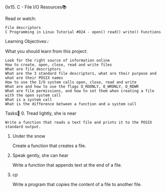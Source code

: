 0x15. C - File I/O
Resources📚

Read or watch:

    File descriptors
    C Programming in Linux Tutorial #024 - open() read() write() Functions

Learning Objectives💡

What you should learn from this project:

    Look for the right source of information online
    How to create, open, close, read and write files
    What are file descriptors
    What are the 3 standard file descriptors, what are their purpose and what are their POSIX names
    How to use the I/O system calls open, close, read and write
    What are and how to use the flags O_RDONLY, O_WRONLY, O_RDWR
    What are file permissions, and how to set them when creating a file with the open system call
    What is a system call
    What is the difference between a function and a system call

Tasks📝
0. Tread lightly, she is near

    Write a function that reads a text file and prints it to the POSIX standard output.

1. Under the snow

    Create a function that creates a file.

2. Speak gently, she can hear

    Write a function that appends text at the end of a file.

3. cp

    Write a program that copies the content of a file to another file.
